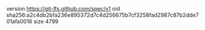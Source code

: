 version https://git-lfs.github.com/spec/v1
oid sha256:a2c4db2bfa236e895372d7c4d256675b7cf3258fad2987c87b2dde701afa0016
size 4799
